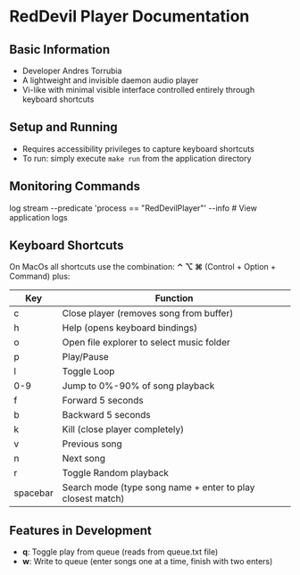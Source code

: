 # RedDevil Player Documentation

## Basic Information
- Developer Andres Torrubia
- A lightweight and invisible daemon audio player
- Vi-like with minimal visible interface controlled entirely through keyboard shortcuts

## Setup and Running
- Requires accessibility privileges to capture keyboard shortcuts
- To run: simply execute `make run` from the application directory

## Monitoring Commands
log stream --predicate 'process == "RedDevilPlayer"' --info    # View application logs

## Keyboard Shortcuts
On MacOs all shortcuts use the combination: **⌃ ⌥ ⌘** (Control + Option + Command) plus:

| Key | Function |
|-----|----------|
| c | Close player (removes song from buffer) |
| h | Help (opens keyboard bindings) |
| o | Open file explorer to select music folder |
| p | Play/Pause |
| l | Toggle Loop |
| 0-9 | Jump to 0%-90% of song playback |
| f | Forward 5 seconds |
| b | Backward 5 seconds |
| k | Kill (close player completely) |
| v | Previous song |
| n | Next song |
| r | Toggle Random playback |
| spacebar | Search mode (type song name + enter to play closest match) |

## Features in Development
- **q**: Toggle play from queue (reads from queue.txt file)
- **w**: Write to queue (enter songs one at a time, finish with two enters)